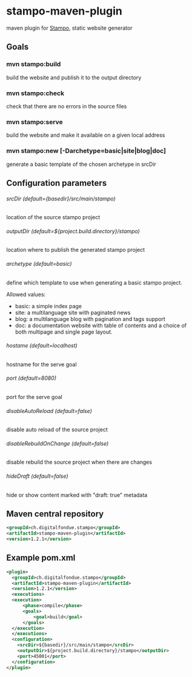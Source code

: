 # stampo-maven-plugin
maven plugin for [Stampo](https://github.com/digitalfondue/stampo), static website generator

## Goals

### mvn stampo:build
build the website and publish it to the output directory

### mvn stampo:check
check that there are no errors in the source files

### mvn stampo:serve
build the website and make it available on a given local address

### mvn stampo:new [-Darchetype=basic|site|blog|doc]
generate a basic template of the chosen archetype in srcDir

## Configuration parameters

###### srcDir (default={basedir}/src/main/stampo)

location of the source stampo project

###### outputDir (default=${project.build.directory}/stampo)

location where to publish the generated stampo project

###### archetype (default=basic)

define which template to use when generating a basic stampo project.

Allowed values:
* basic: a simple index page
* site: a multilanguage site with paginated news
* blog: a multilanguage blog with pagination and tags support
* doc: a documentation website with table of contents and a choice of both multipage and single page layout.

###### hostame (default=localhost)

hostname for the serve goal

###### port (default=8080)

port for the serve goal

###### disableAutoReload (default=false)

disable auto reload of the source project

###### disableRebuildOnChange (default=false)

disable rebuild the source project when there are changes

###### hideDraft (default=false)

hide or show content marked with "draft: true" metadata


## Maven central repository
```XML
<groupId>ch.digitalfondue.stampo</groupId>
<artifactId>stampo-maven-plugin</artifactId>
<version>1.2.1</version>
```

## Example pom.xml
```XML
<plugin>
  <groupId>ch.digitalfondue.stampo</groupId>
  <artifactId>stampo-maven-plugin</artifactId>
  <version>1.2.1</version>
  <executions>
  <execution>
	  <phase>compile</phase>
	  <goals>
		  <goal>build</goal>
	  </goals>
  </execution>
  </executions>
  <configuration>
    <srcDir>${basedir}/src/main/stampo</srcDir>
    <outputDir>${project.build.directory}/stampo</outputDir>
    <port>45001</port>
  </configuration>
</plugin>
```
